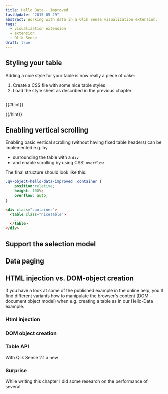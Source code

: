 ```yaml
---
title: Hello Data - Improved
lastUpdate: "2015-05-29"
abstract: Working with data in a Qlik Sense visualization extension.
tags:
  - visualization extension
  - extension
  - Qlik Sense
draft: true
---
```


## Styling your table
Adding a nice style for your table is now really a piece of cake:

1. Create a CSS file with some nice table styles
2. Load the style sheet as described in the previous chapter

```css

```

{{#hint}}
	
{{/hint}}

## Enabling vertical scrolling

Enabling basic vertical scrolling (without having fixed table headers) can be implemented e.g. by

* surrounding the table with a `div`
* and enable scrolling by using CSS' `overflow`

The final structure should look like this:

```css 
.qv-object-hello-data-improved .container {
	position:relative;
	height: 100%;
	overflow: auto;
}
```

```html
<div class="container">
  <table class="niceTable">
  	...
  </table>
</div>
```

## Support the selection model

## Data paging

## HTML injection vs. DOM-object creation
If you have a look at some of the published example in the online help, you'll find different variants how to manipulate the browser's content (DOM - document object model) when e.g. creating a table as in our Hello-Data example.

### Html injection

### DOM object creation

###

### Table API
With Qlik Sense 2.1 a new 

### Surprise
While writing this chapter I did some research on the performance of several